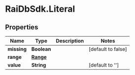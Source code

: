 # RaiDbSdk.Literal

## Properties

Name | Type | Description | Notes
------------ | ------------- | ------------- | -------------
**missing** | **Boolean** |  | [default to false]
**range** | [**Range**](Range.md) |  | 
**value** | **String** |  | [default to &#39;&#39;]



